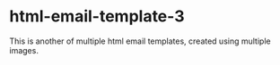 ﻿# html-email-template-3

This is another of multiple html email templates, created using multiple images.
